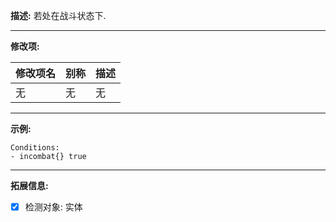 **描述:** 若处在战斗状态下.

---

**修改项:**

| 修改项名  | 别称           | 描述                      |
| --------- | -------------- | ------------------------- |
| 无 | 无 | 无 |

---

**示例:**

```
Conditions:
- incombat{} true
```

---

**拓展信息:**

- [x] 检测对象: 实体